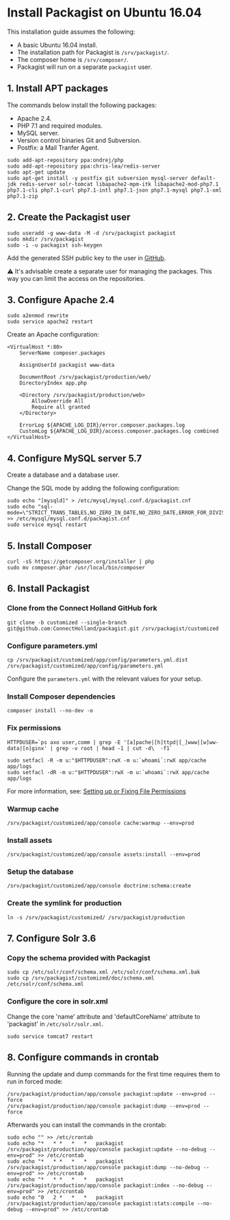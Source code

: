 # Install Packagist on Ubuntu 16.04
This installation guide assumes the following:
* A basic Ubuntu 16.04 install.
* The installation path for Packagist is `/srv/packagist/`.
* The composer home is `/srv/composer/`.
* Packagist will run on a separate `packagist` user.


## 1. Install APT packages
The commands below install the following packages:
* Apache 2.4.
* PHP 7.1 and required modules.
* MySQL server.
* Version control binaries Git and Subversion.
* Postfix: a Mail Tranfer Agent.

```
sudo add-apt-repository ppa:ondrej/php
sudo add-apt-repository ppa:chris-lea/redis-server
sudo apt-get update
sudo apt-get install -y postfix git subversion mysql-server default-jdk redis-server solr-tomcat libapache2-mpm-itk libapache2-mod-php7.1 php7.1-cli php7.1-curl php7.1-intl php7.1-json php7.1-mysql php7.1-xml php7.1-zip
```


## 2. Create the Packagist user
```
sudo useradd -g www-data -M -d /srv/packagist packagist
sudo mkdir /srv/packagist
sudo -i -u packagist ssh-keygen
```

Add the generated SSH public key to the user in [GitHub](https://github.com/settings/keys).

:warning: It's advisable create a separate user for managing the packages. This way you can limit the access on the repositories.


## 3. Configure Apache 2.4
```
sudo a2enmod rewrite
sudo service apache2 restart
```

Create an Apache configuration:
```
<VirtualHost *:80>
    ServerName composer.packages

    AssignUserId packagist www-data

    DocumentRoot /srv/packagist/production/web/
    DirectoryIndex app.php

    <Directory /srv/packagist/production/web>
        AllowOverride All
        Require all granted
    </Directory>

    ErrorLog ${APACHE_LOG_DIR}/error.composer.packages.log
    CustomLog ${APACHE_LOG_DIR}/access.composer.packages.log combined
</VirtualHost>
```


## 4. Configure MySQL server 5.7
Create a database and a database user.

Change the SQL mode by adding the following configuration:
```
sudo echo "[mysqld]" > /etc/mysql/mysql.conf.d/packagist.cnf
sudo echo "sql-mode=\"STRICT_TRANS_TABLES,NO_ZERO_IN_DATE,NO_ZERO_DATE,ERROR_FOR_DIVISION_BY_ZERO,NO_AUTO_CREATE_USER,NO_ENGINE_SUBSTITUTION\"" >> /etc/mysql/mysql.conf.d/packagist.cnf
sudo service mysql restart
```


## 5. Install Composer
```
curl -sS https://getcomposer.org/installer | php
sudo mv composer.phar /usr/local/bin/composer
```


## 6. Install Packagist

### Clone from the Connect Holland GitHub fork
```
git clone -b customized --single-branch git@github.com:ConnectHolland/packagist.git /srv/packagist/customized
```

### Configure parameters.yml
```
cp /srv/packagist/customized/app/config/parameters.yml.dist /srv/packagist/customized/app/config/parameters.yml
```

Configure the `parameters.yml` with the relevant values for your setup.

### Install Composer dependencies
```
composer install --no-dev -o
```

### Fix permissions
```
HTTPDUSER=`ps axo user,comm | grep -E '[a]pache|[h]ttpd|[_]www|[w]ww-data|[n]ginx' | grep -v root | head -1 | cut -d\  -f1`

sudo setfacl -R -m u:"$HTTPDUSER":rwX -m u:`whoami`:rwX app/cache app/logs
sudo setfacl -dR -m u:"$HTTPDUSER":rwX -m u:`whoami`:rwX app/cache app/logs
```

For more information, see: [Setting up or Fixing File Permissions](http://symfony.com/doc/2.8/setup/file_permissions.html)

### Warmup cache
```
/srv/packagist/customized/app/console cache:warmup --env=prod
```

### Install assets
```
/srv/packagist/customized/app/console assets:install --env=prod
```

### Setup the database
```
/srv/packagist/customized/app/console doctrine:schema:create
```

### Create the symlink for production
```
ln -s /srv/packagist/customized/ /srv/packagist/production
```


## 7. Configure Solr 3.6

### Copy the schema provided with Packagist
```
sudo cp /etc/solr/conf/schema.xml /etc/solr/conf/schema.xml.bak
sudo cp /srv/packagist/customized/doc/schema.xml /etc/solr/conf/schema.xml
```

### Configure the core in solr.xml
Change the core 'name' attribute and 'defaultCoreName' attribute to 'packagist' in `/etc/solr/solr.xml`.
```
sudo service tomcat7 restart
```


## 8. Configure commands in crontab
Running the update and dump commands for the first time requires them to run in forced mode:
```
/srv/packagist/production/app/console packagist:update --env=prod --force
/srv/packagist/production/app/console packagist:dump --env=prod --force
```

Afterwards you can install the commands in the crontab:
```
sudo echo "" >> /etc/crontab
sudo echo "*   * *   *   *   packagist   /srv/packagist/production/app/console packagist:update --no-debug --env=prod" >> /etc/crontab
sudo echo "*   * *   *   *   packagist   /srv/packagist/production/app/console packagist:dump --no-debug --env=prod" >> /etc/crontab
sudo echo "*   * *   *   *   packagist   /srv/packagist/production/app/console packagist:index --no-debug --env=prod" >> /etc/crontab
sudo echo "0   2 *   *   *   packagist   /srv/packagist/production/app/console packagist:stats:compile --no-debug --env=prod" >> /etc/crontab
```
